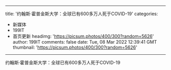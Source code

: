 
---
title: '约翰斯·霍普金斯大学：全球已有600多万人死于COVID-19'
categories: 
 - 新媒体
 - 199IT
 - 首页更新
headimg: 'https://picsum.photos/400/300?random=5626'
author: 199IT
comments: false
date: Tue, 08 Mar 2022 12:39:41 GMT
thumbnail: 'https://picsum.photos/400/300?random=5626'
---

<div>   
约翰斯·霍普金斯大学：全球已有600多万人死于COVID-19  
</div>
            